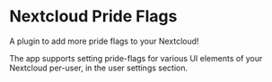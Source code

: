 # Nextcloud Pride Flags

A plugin to add more pride flags to your Nextcloud!

The app supports setting pride-flags for various UI elements of your
Nextcloud per-user, in the user settings section.
